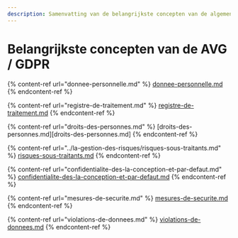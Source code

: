 ```yaml
---
description: Samenvatting van de belangrijkste concepten van de algemene verordening gegevensbescherming (AVG) of General Data Protection Regulation (GDPR).
---
```


# Belangrijkste concepten van de AVG / GDPR


{% content-ref url="donnee-personnelle.md" %}
[donnee-personnelle.md](donnee-personnelle.md)
{% endcontent-ref %}

{% content-ref url="registre-de-traitement.md" %}
[registre-de-traitement.md](registre-de-traitement.md)
{% endcontent-ref %}

{% content-ref url="droits-des-personnes.md" %}
[droits-des-personnes.md][droits-des-personnes.md]
{% endcontent-ref %}

{% content-ref url="../la-gestion-des-risques/risques-sous-traitants.md" %}
[risques-sous-traitants.md](../la-gestion-des-risques/risques-sous-traitants.md)
{% endcontent-ref %}

{% content-ref url="confidentialite-des-la-conception-et-par-defaut.md" %}
[confidentialite-des-la-conception-et-par-defaut.md](confidentialite-des-la-conception-et-par-defaut.md)
{% endcontent-ref %}

{% content-ref url="mesures-de-securite.md" %}
[mesures-de-securite.md](mesures-de-securite.md)
{% endcontent-ref %}

{% content-ref url="violations-de-donnees.md" %}
[violations-de-donnees.md](violations-de-donnees.md)
{% endcontent-ref %}
